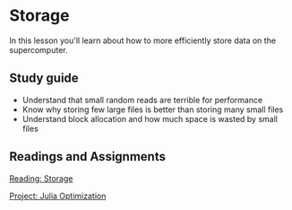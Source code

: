 # Storage

In this lesson you'll learn about how to more efficiently store data on the supercomputer.

## Study guide

- Understand that small random reads are terrible for performance
- Know why storing few large files is better than storing many small files
- Understand block allocation and how much space is wasted by small files

## Readings and Assignments

[Reading: Storage](../readings/storage.md)

[Project: Julia Optimization](../project/phase4.md)